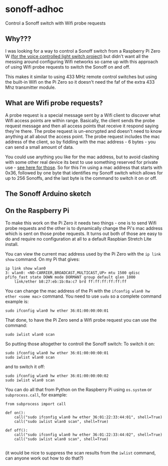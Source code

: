 # sonoff-adhoc
Control a Sonoff switch with Wifi probe requests

## Why???

I was looking for a way to control a Sonoff switch from a Raspberry Pi Zero W [(for the voice controlled light switch project)](https://github.com/HarringayMakerSpace/voice-controlled-switch) but didn't want all the messing around configuring Wifi networks so came up with this approach of using Wifi probe requests to switch the Sonoff on and off.

This makes it similar to using 433 MHz remote control switches but using the built-in Wifi on the Pi Zero so it doesn't need the faf of the extra 433 Mhz transmitter module.

## What are Wifi probe requests?

A probe request is a special message sent by a Wifi client to discover what Wifi access points are within range. Basically, the client sends the probe request message and then all access points that receive it respond saying they're there. The probe request is un-encrypted and doesn't need to know anything at all about the access point. The probe request includes the mac address of the client, so by fiddling with the mac address - 6 bytes - you can send a small amount of data.  

You could use anything you like for the mac address, but to avoid clashing with some other real device its best to use something reserved for private use - [see here for those](https://serverfault.com/questions/40712/what-range-of-mac-addresses-can-i-safely-use-for-my-virtual-machines). So for this I'm using a mac address that starts with 0x36, followed by one byte that identifies my Sonoff switch which allows for up to 256 Sonoffs, and the last byte is the command to switch it on or off. 

## The Sonoff Arduino sketch

## On the Raspberry Pi

To make this work on the Pi Zero it needs two things - one is to send Wifi probe requests and the other is to dynamically change the Pi's mac address which is sent on those probe requests. It turns out both of those are easy to do and require no configuration at all to a default Raspbian Stretch Lite install.

You can view the current mac address used by the Pi Zero with the ```ip link show``` command. On my Pi that gives:
```
ip link show wlan0
3: wlan0: <NO-CARRIER,BROADCAST,MULTICAST,UP> mtu 1500 qdisc pfifo_fast state DOWN mode DORMANT group default qlen 1000
    link/ether b8:27:eb:1b:0a:c7 brd ff:ff:ff:ff:ff:ff
```

You can change the mac address of the Pi with the ```ifconfig wlan0 hw ether <some mac>``` command. You need to use ```sudo``` so a complete command example is:
```
sudo ifconfig wlan0 hw ether 36:01:00:00:00:01
```

That done, to have the Pi Zero send a Wifi probe request you can use the command:
```
sudo iwlist wlan0 scan
```

So putting those altogether to controll the Sonoff switch: To switch it on:
```
sudo ifconfig wlan0 hw ether 36:01:00:00:00:01
sudo iwlist wlan0 scan
```
and to switch it off:
```
sudo ifconfig wlan0 hw ether 36:01:00:00:00:02
sudo iwlist wlan0 scan
```

You can do all that from Python on the Raspberry Pi using ```os.system``` or ```subprocess.call```, for example:
```
from subprocess import call

def on():
    call("sudo ifconfig wlan0 hw ether 36:01:22:33:44:01", shell=True)
    call("sudo iwlist wlan0 scan", shell=True)

def off():
    call("sudo ifconfig wlan0 hw ether 36:01:22:33:44:02", shell=True)
    call("sudo iwlist wlan0 scan", shell=True)
 
```
(it would be nice to suppress the scan results from the ```iwlist``` command, can anyone work out how to do that?) 
